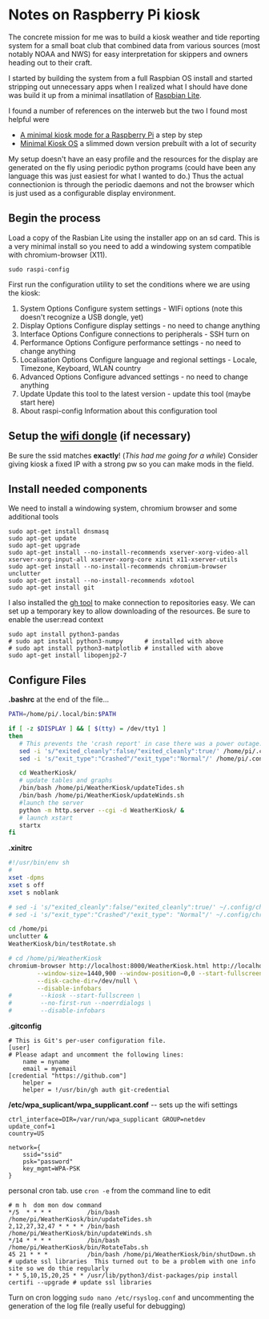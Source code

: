 # Notes on Raspberry Pi kiosk
The concrete mission for me was to build a kiosk weather and tide reporting system for a
small boat club that combined data from various sources (most notably NOAA and NWS) for easy
interpretation for skippers and owners heading out to their craft.

I started by building the system from a full Raspbian OS install and started stripping out
unnecessary apps when I realized what I should have done was build it up from a minimal
insatllation of [Raspbian Lite](https://www.raspberrypi.org/downloads/raspbian/).

I found a number of references on the interweb but the two I found most helpful were
  - [A minimal kiosk mode for a Raspberry Pi](https://blog.r0b.io/post/minimal-rpi-kiosk/) a step by step
  - [Minimal Kiosk OS](https://github.com/TheLastProject/minimalKioskOS) a slimmed down version prebuilt with a lot of security

My setup doesn't have an easy profile and the resources for the display are generated on the fly using periodic
python programs (could have been any language this was just easiest for what I wanted to do.)  Thus the actual connectionion
is through the periodic daemons and not the browser which is just used as a configurable display environment.

## Begin the process
Load a copy of the Rasbian Lite using the installer app on an sd card.
This is a very minimal install so you need to add a windowing system compatible with chromium-browser (X11).

```
sudo raspi-config
```
First run the configuration utility to set the conditions where we are using the kiosk:
  1. System Options       Configure system settings
    - WIFi options (note this doesn't recognize a USB dongle, yet)
  2. Display Options      Configure display settings
    - no need to change anything
  3. Interface Options    Configure connections to peripherals
    - SSH turn on
  4. Performance Options  Configure performance settings
    - no need to change anything
  5. Localisation Options Configure language and regional settings
    - Locale, Timezone, Keyboard, WLAN country
  6. Advanced Options     Configure advanced settings
    - no need to change anything
  8. Update               Update this tool to the latest version
    - update this tool (maybe start here)
  9. About raspi-config   Information about this configuration tool

## Setup the [wifi dongle](https://www.lifewire.com/usb-wifi-adapter-raspberry-pi-4058093#toc-edit-the-network-interfaces-file) (if necessary)
Be sure the ssid matches **exactly**! (*This had me going for a while*)  Consider giving kiosk a fixed IP with a strong pw so you can make mods in the field.

## Install needed components
We need to install a windowing system, chromium browser and some additional tools
```
sudo apt-get install dnsmasq
sudo apt-get update
sudo apt-get upgrade
sudo apt-get install --no-install-recommends xserver-xorg-video-all xserver-xorg-input-all xserver-xorg-core xinit x11-xserver-utils
sudo apt-get install --no-install-recommends chromium-browser unclutter
sudo apt-get install --no-install-recommends xdotool
sudo apt-get install git
```

I also installed the [gh tool](https://github.com/cli/cli/blob/trunk/docs/install_linux.md) to make connection to repositories easy.  We can set up a temporary key to allow downloading of the resources. Be sure to enable the user:read context


```
sudo apt install python3-pandas
# sudo apt install python3-numpy      # installed with above
# sudo apt install python3-matplotlib # installed with above
sudo apt-get install libopenjp2-7
```

## Configure Files

**.bashrc**  at the end of the file...
```bash
PATH=/home/pi/.local/bin:$PATH

if [ -z $DISPLAY ] && [ $(tty) = /dev/tty1 ]
then
   # This prevents the 'crash report' in case there was a power outage.
   sed -i 's/"exited_cleanly":false/"exited_cleanly":true/' /home/pi/.config/chromium/Default/Preferences
   sed -i 's/"exit_type":"Crashed"/"exit_type":"Normal"/' /home/pi/.config/chromium/Default/Preferences

   cd WeatherKiosk/
   # update tables and graphs
   /bin/bash /home/pi/WeatherKiosk/updateTides.sh
   /bin/bash /home/pi/WeatherKiosk/updateWinds.sh
   #launch the server
   python -m http.server --cgi -d WeatherKiosk/ &
   # launch xstart
   startx
fi
```

**.xinitrc**
```bash
#!/usr/bin/env sh
#
xset -dpms
xset s off
xset s noblank

# sed -i 's/"exited_cleanly":false/"exited_cleanly":true/' ~/.config/chromium/Default/Preferences
# sed -i 's/"exit_type":"Crashed"/"exit_type": "Normal"/' ~/.config/chromium/Default/Preferences

cd /home/pi
unclutter &
WeatherKiosk/bin/testRotate.sh

# cd /home/pi/WeatherKiosk
chromium-browser http://localhost:8000/WeatherKiosk.html http://localhost:8000/BoatReservations.html\
        --window-size=1440,900 --window-position=0,0 --start-fullscreen \
        --disk-cache-dir=/dev/null \
        --disable-infobars
#        --kiosk --start-fullscreen \
#        --no-first-run --noerrdialogs \
#        --disable-infobars
```

**.gitconfig**
```
# This is Git's per-user configuration file.
[user]
# Please adapt and uncomment the following lines:
	name = nyname
	email = myemail
[credential "https://github.com"]
	helper =
	helper = !/usr/bin/gh auth git-credential
```

**/etc/wpa_suplicant/wpa_supplicant.conf**  -- sets up the wifi settings
```
ctrl_interface=DIR=/var/run/wpa_supplicant GROUP=netdev
update_conf=1
country=US

network={
	ssid="ssid"
	psk="password"
	key_mgmt=WPA-PSK
}
```

personal cron tab. use `cron -e` from the command line to edit
```
# m h  dom mon dow command
*/5  * * * *          /bin/bash /home/pi/WeatherKiosk/bin/updateTides.sh
2,12,27,32,47 * * * * /bin/bash /home/pi/WeatherKiosk/bin/updateWinds.sh
*/14 * * * *          /bin/bash /home/pi/WeatherKiosk/bin/RotateTabs.sh
45 21 * * *           /bin/bash /home/pi/WeatherKiosk/bin/shutDown.sh
# update ssl libraries  This turned out to be a problem with one info site so we do thie regularly
* * 5,10,15,20,25 * * /usr/lib/python3/dist-packages/pip install certifi --upgrade # update ssl libraries
```

Turn on cron logging `sudo nano /etc/rsyslog.conf` and uncommenting the generation of the log file (really useful for debugging)
